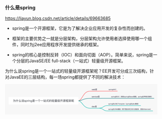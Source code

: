 ### 什么是spring

https://liayun.blog.csdn.net/article/details/69663685

- spring是一个开源框架，它是为了解决企业应用开发的复杂性而创建的。

- 框架的主要优势之一就是分层架构，分层架构允许使用者选择使用哪一个组件，同时为j2ee应用程序开发提供继承的框架。

- spring的核心是控制反转（IOC）和面向切面（AOP）。简单来说，spring是一个分层的JavaSE/EE full-stack（一站式）轻量级开源框架。

为什么说spring是一个一站式的轻量级开源框架呢？EE开发可分成三次结构，针对JavaEE的三层结构，每一场spring都提供了不同的解决技术：

![为什么说spring是一个一站式的轻量级开源框架呢](Untitled.assets/为什么说spring是一个一站式的轻量级开源框架呢.png)

